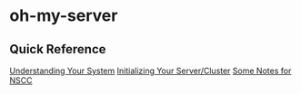 # oh-my-server

## Quick Reference

[Understanding Your System](docs/sysinfo.md)
[Initializing Your Server/Cluster](docs/software.md)
[Some Notes for NSCC](docs/nscc.md)
